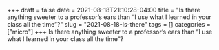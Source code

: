 +++draft = falsedate = 2021-08-18T21:10:28-04:00title = "Is there anything sweeter to a professor’s ears than “I use what I learned in your class all the time”?"slug = "2021-08-18-Is-there"tags = []categories = ["micro"]+++Is there anything sweeter to a professor’s ears than “I use what I learned in your class all the time”?